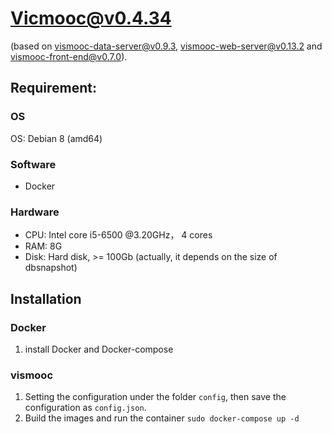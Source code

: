 # Vicmooc@v0.4.34

(based on [vismooc-data-server@v0.9.3](https://github.com/HKUST-VISLab/vismooc-data-server/releases/tag/v0.9.3), 
[vismooc-web-server@v0.13.2](https://github.com/HKUST-VISLab/vismooc-web-server/releases/tag/v0.13.2) and
[vismooc-front-end@v0.7.0](https://github.com/HKUST-VISLab/vismooc-front-end/releases/tag/v0.6.3)).

## Requirement:

### OS
OS: Debian 8 (amd64)

### Software
- Docker

### Hardware
- CPU: Intel core i5-6500 @3.20GHz， 4 cores
- RAM: 8G
- Disk: Hard disk, >= 100Gb (actually, it depends on the size of dbsnapshot)

## Installation

### Docker
1. install Docker and Docker-compose

### vismooc
1. Setting the configuration under the folder `config`, then save the configuration as `config.json`.
2. Build the images and run the container `sudo docker-compose up -d`
